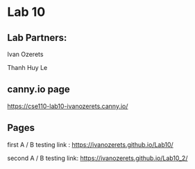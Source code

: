 # Lab 10

## Lab Partners:

Ivan Ozerets

Thanh Huy Le

## canny.io page

https://cse110-lab10-ivanozerets.canny.io/

## Pages

first A / B testing link : https://ivanozerets.github.io/Lab10/

second A / B testing link: https://ivanozerets.github.io/Lab10_2/
